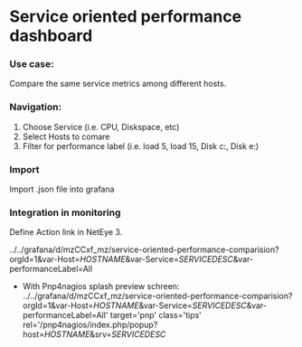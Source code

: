 # Service oriented performance dashboard

### Use case:
Compare the same service metrics among different hosts.

### Navigation:
1. Choose Service (i.e. CPU, Diskspace, etc)
2. Select Hosts to comare
3. Filter for performance label (i.e. load 5, load 15, Disk c:, Disk e:)

### Import 

Import .json file into grafana

### Integration in monitoring

Define Action link in NetEye 3.

../../grafana/d/mzCCxf_mz/service-oriented-performance-comparision?orgId=1&var-Host=$HOSTNAME$&var-Service=$SERVICEDESC$&var-performanceLabel=All

- With Pnp4nagios splash preview schreen:
../../grafana/d/mzCCxf_mz/service-oriented-performance-comparision?orgId=1&var-Host=$HOSTNAME$&var-Service=$SERVICEDESC$&var-performanceLabel=All' target='pnp' class='tips' rel='/pnp4nagios/index.php/popup?host=$HOSTNAME$&srv=$SERVICEDESC$

